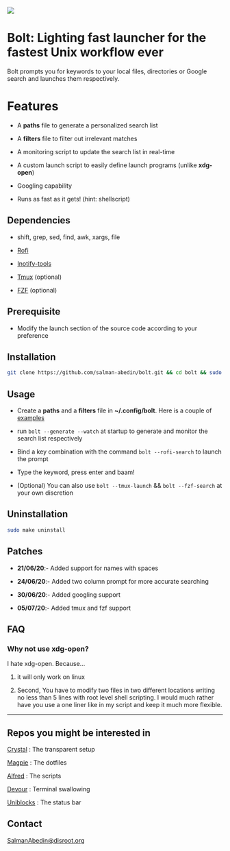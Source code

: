 ![](preview/bolt.gif)

# Bolt: Lighting fast launcher for the fastest Unix workflow ever

Bolt prompts you for keywords to your local files, directories or Google search and launches them respectively.

# Features

-  A **paths** file to generate a personalized search list

-  A **filters** file to filter out irrelevant matches

-  A monitoring script to update the search list in real-time

-  A custom launch script to easily define launch programs (unlike **xdg-open**)

-  Googling capability

-  Runs as fast as it gets! (hint: shellscript)

## Dependencies

-  shift, grep, sed, find, awk, xargs, file

-  [Rofi](https://github.com/davatorium/rofi)

-  [Inotify-tools](https://github.com/inotify-tools/inotify-tools)

-  [Tmux](https://github.com/tmux/tmux) (optional)

-  [FZF](https://github.com/junegunn/fzf) (optional)

## Prerequisite

-  Modify the launch section of the source code according to your preference

## Installation

```sh
git clone https://github.com/salman-abedin/bolt.git && cd bolt && sudo make install
```

## Usage

-  Create a **paths** and a **filters** file in **~/.config/bolt**.
   Here is a couple of [examples](https://github.com/salman-abedin/bolt/tree/master/example_config)

-  run `bolt --generate --watch` at startup to generate and monitor the search list respectively

-  Bind a key combination with the command `bolt --rofi-search` to launch the prompt

-  Type the keyword, press enter and baam!

-  (Optional) You can also use `bolt --tmux-launch` && `bolt --fzf-search` at your own discretion

## Uninstallation

```sh
sudo make uninstall
```

## Patches

-  **21/06/20**:- Added support for names with spaces

-  **24/06/20**:- Added two column prompt for more accurate searching

-  **30/06/20**:- Added googling support

-  **05/07/20**:- Added tmux and fzf support

## FAQ

### Why not use xdg-open?

I hate xdg-open. Because...

1. it will only work on linux

2. Second, You have to modify two files in two different locations writing no less than 5 lines with root level shell scripting.
   I would much rather have you use a one liner like in my script and keep it much more flexible.

---

## Repos you might be interested in

[Crystal](https://github.com/salman-abedin/crystal)
: The transparent setup

[Magpie](https://github.com/salman-abedin/magpie)
: The dotfiles

[Alfred](https://github.com/salman-abedin/alfred)
: The scripts

[Devour](https://github.com/salman-abedin/devour)
: Terminal swallowing

[Uniblocks](https://github.com/salman-abedin/uniblocks)
: The status bar

## Contact

SalmanAbedin@disroot.org
